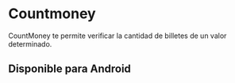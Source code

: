 # Countmoney

CountMoney te permite verificar la 
cantidad de billetes de un valor determinado.

## Disponible para Android
